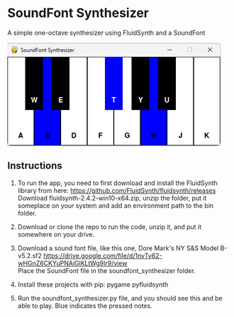 # SoundFont Synthesizer
A simple one-octave synthesizer using FluidSynth and a SoundFont

![A screenshot of the keyboard](keyboard.png)

## Instructions

1. To run the app, you need to first download and install the FluidSynth library from here:
  https://github.com/FluidSynth/fluidsynth/releases</br>
Download fluidsynth-2.4.2-win10-x64.zip, unzip the folder, put it someplace on your system and add an environment path to the bin folder.

2. Download or clone the repo to run the code, unzip it, and put it somewhere on your drive.

3. Download a sound font file, like this one, Dore Mark's NY S&S Model B-v5.2.sf2
  https://drive.google.com/file/d/1nvTy62-wHGnZ6CKYuPNAiGlKLtWg9Ir9/view</br>
Place the SoundFont file in the soundfont_synthesizer folder.

4. Install these projects with pip:
   pygame pyfluidsynth

5. Run the soundfont_synthesizer.py file, and you should see this and be able to play. Blue indicates the pressed notes.
